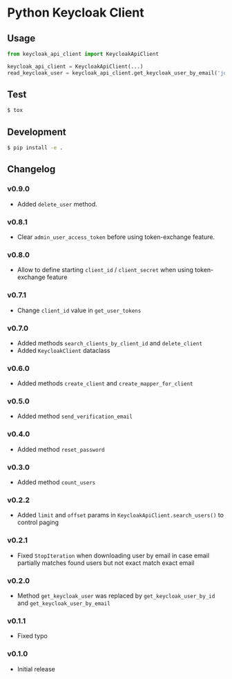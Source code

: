 # Python Keycloak Client

## Usage

```python
from keycloak_api_client import KeycloakApiClient

keycloak_api_client = KeycloakApiClient(...)
read_keycloak_user = keycloak_api_client.get_keycloak_user_by_email('johndoe@example.com')
```

## Test

```bash
$ tox
```

## Development

```bash
$ pip install -e .
```

## Changelog

### v0.9.0
- Added `delete_user` method.

### v0.8.1
- Clear `admin_user_access_token` before using token-exchange feature.

### v0.8.0
- Allow to define starting `client_id` / `client_secret` when using token-exchange feature

### v0.7.1
- Change `client_id` value in `get_user_tokens`

### v0.7.0
- Added methods `search_clients_by_client_id` and `delete_client`
- Added `KeycloakClient` dataclass

### v0.6.0
- Added methods `create_client` and `create_mapper_for_client`

### v0.5.0
- Added method `send_verification_email`

### v0.4.0
- Added method `reset_password`

### v0.3.0
- Added method `count_users`

### v0.2.2
- Added `limit` and `offset` params in `KeycloakApiClient.search_users()` to control paging

### v0.2.1
- Fixed `StopIteration` when downloading user by email in case email partially matches found users but not exact match exact email 

### v0.2.0
- Method `get_keycloak_user` was replaced by `get_keycloak_user_by_id` and `get_keycloak_user_by_email`

### v0.1.1
- Fixed typo

### v0.1.0
- Initial release
